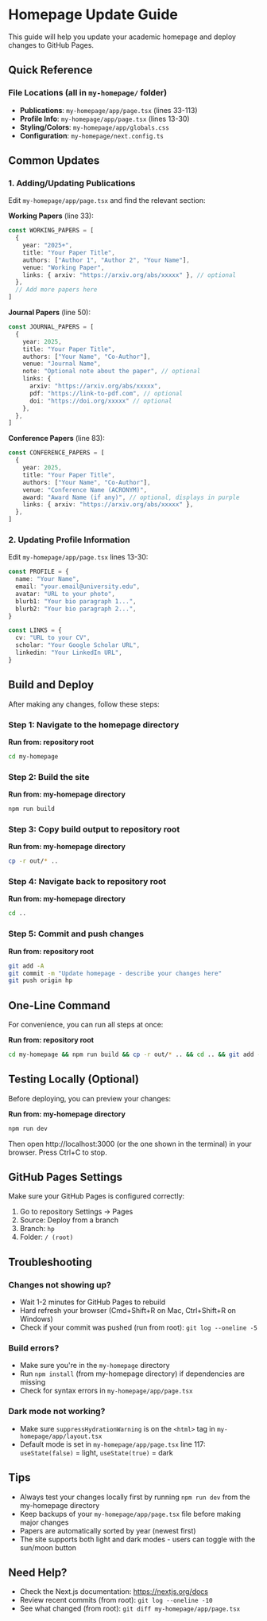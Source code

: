 # Homepage Update Guide

This guide will help you update your academic homepage and deploy changes to GitHub Pages.

## Quick Reference

### File Locations (all in `my-homepage/` folder)
- **Publications**: `my-homepage/app/page.tsx` (lines 33-113)
- **Profile Info**: `my-homepage/app/page.tsx` (lines 13-30)
- **Styling/Colors**: `my-homepage/app/globals.css`
- **Configuration**: `my-homepage/next.config.ts`

## Common Updates

### 1. Adding/Updating Publications

Edit `my-homepage/app/page.tsx` and find the relevant section:

**Working Papers** (line 33):
```typescript
const WORKING_PAPERS = [
  {
    year: "2025+",
    title: "Your Paper Title",
    authors: ["Author 1", "Author 2", "Your Name"],
    venue: "Working Paper",
    links: { arxiv: "https://arxiv.org/abs/xxxxx" }, // optional
  },
  // Add more papers here
]
```

**Journal Papers** (line 50):
```typescript
const JOURNAL_PAPERS = [
  {
    year: 2025,
    title: "Your Paper Title",
    authors: ["Your Name", "Co-Author"],
    venue: "Journal Name",
    note: "Optional note about the paper", // optional
    links: {
      arxiv: "https://arxiv.org/abs/xxxxx",
      pdf: "https://link-to-pdf.com", // optional
      doi: "https://doi.org/xxxxx" // optional
    },
  },
]
```

**Conference Papers** (line 83):
```typescript
const CONFERENCE_PAPERS = [
  {
    year: 2025,
    title: "Your Paper Title",
    authors: ["Your Name", "Co-Author"],
    venue: "Conference Name (ACRONYM)",
    award: "Award Name (if any)", // optional, displays in purple
    links: { arxiv: "https://arxiv.org/abs/xxxxx" },
  },
]
```

### 2. Updating Profile Information

Edit `my-homepage/app/page.tsx` lines 13-30:

```typescript
const PROFILE = {
  name: "Your Name",
  email: "your.email@university.edu",
  avatar: "URL to your photo",
  blurb1: "Your bio paragraph 1...",
  blurb2: "Your bio paragraph 2...",
}

const LINKS = {
  cv: "URL to your CV",
  scholar: "Your Google Scholar URL",
  linkedin: "Your LinkedIn URL",
}
```

## Build and Deploy

After making any changes, follow these steps:

### Step 1: Navigate to the homepage directory
**Run from: repository root**
```bash
cd my-homepage
```

### Step 2: Build the site
**Run from: my-homepage directory**
```bash
npm run build
```

### Step 3: Copy build output to repository root
**Run from: my-homepage directory**
```bash
cp -r out/* ..
```

### Step 4: Navigate back to repository root
**Run from: my-homepage directory**
```bash
cd ..
```

### Step 5: Commit and push changes
**Run from: repository root**
```bash
git add -A
git commit -m "Update homepage - describe your changes here"
git push origin hp
```

## One-Line Command

For convenience, you can run all steps at once:

**Run from: repository root**
```bash
cd my-homepage && npm run build && cp -r out/* .. && cd .. && git add -A && git commit -m "Update homepage" && git push origin hp
```

## Testing Locally (Optional)

Before deploying, you can preview your changes:

**Run from: my-homepage directory**
```bash
npm run dev
```

Then open http://localhost:3000 (or the one shown in the terminal) in your browser. Press Ctrl+C to stop.

## GitHub Pages Settings

Make sure your GitHub Pages is configured correctly:
1. Go to repository Settings → Pages
2. Source: Deploy from a branch
3. Branch: `hp`
4. Folder: `/ (root)`

## Troubleshooting

### Changes not showing up?
- Wait 1-2 minutes for GitHub Pages to rebuild
- Hard refresh your browser (Cmd+Shift+R on Mac, Ctrl+Shift+R on Windows)
- Check if your commit was pushed (run from root): `git log --oneline -5`

### Build errors?
- Make sure you're in the `my-homepage` directory
- Run `npm install` (from my-homepage directory) if dependencies are missing
- Check for syntax errors in `my-homepage/app/page.tsx`

### Dark mode not working?
- Make sure `suppressHydrationWarning` is on the `<html>` tag in `my-homepage/app/layout.tsx`
- Default mode is set in `my-homepage/app/page.tsx` line 117: `useState(false)` = light, `useState(true)` = dark

## Tips

- Always test your changes locally first by running `npm run dev` from the my-homepage directory
- Keep backups of your `my-homepage/app/page.tsx` file before making major changes
- Papers are automatically sorted by year (newest first)
- The site supports both light and dark modes - users can toggle with the sun/moon button

## Need Help?

- Check the Next.js documentation: https://nextjs.org/docs
- Review recent commits (from root): `git log --oneline -10`
- See what changed (from root): `git diff my-homepage/app/page.tsx`
